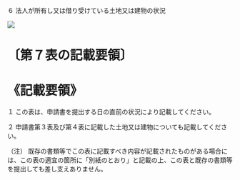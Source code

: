 ６ 法人が所有し又は借り受けている土地又は建物の状況

![](https://www.nta.go.jp/tmp/c19edbf6-3189-4d56-8bab-30aa6b189472/images/d4278ed09ba1a11c073e35d302c3e559d9ae2894fab5ecbff7ae84b71d7c6d1a.jpg)

# 〔第７表の記載要領〕

# 《記載要領》

１ この表は、申請書を提出する日の直前の状況により記載してください。

２ 申請書第３表及び第４表に記載した土地又は建物についても記載してください。

（注） 既存の書類等でこの表に記載すべき内容が記載されたものがある場合には、この表の適宜の箇所に「別紙のとおり」と記載の上、この表と既存の書類等を提出しても差し支えありません。